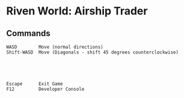 # Riven World: Airship Trader #

## Commands ##
```
WASD        Move (normal directions)
Shift-WASD  Move (Diagonals - shift 45 degrees counterclockwise)





Escape      Exit Game
F12         Developer Console
```